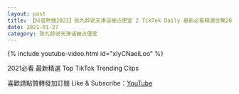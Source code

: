 ```yaml
---
layout: post
title: 【抖音熱搜2021】张九龄说天津话被占便宜 2 TikTok Daily 最新必看精選合集2021 01 27
date: 2021-01-27
category: 张九龄说天津话被占便宜
---
```


{% include youtube-video.html id="xIyCNaeiLoo" %}

2021必看 最新精選 Top TikTok Trending Clips

喜歡請點贊轉發加訂閱 Like & Subscribe：[YouTube](https://www.youtube.com/channel/UCAoR7VcanIPd04uEq_GIylA/videos)

